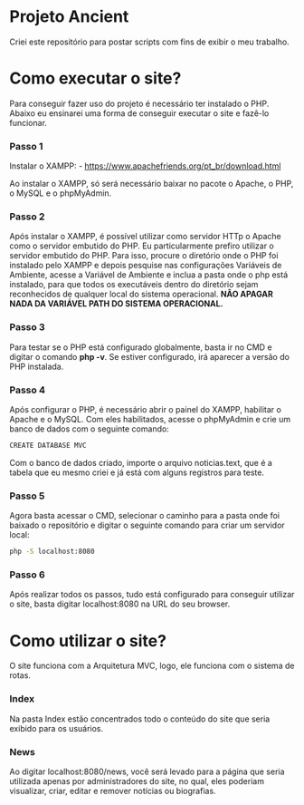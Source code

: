# Projeto Ancient
Criei este repositório para postar scripts com fins de exibir o meu trabalho.

# Como executar o site?
Para conseguir fazer uso do projeto é necessário ter instalado o PHP. Abaixo eu ensinarei uma forma de conseguir executar o site e fazê-lo funcionar.

### Passo 1
Instalar o XAMPP: - https://www.apachefriends.org/pt_br/download.html

Ao instalar o XAMPP, só será necessário baixar no pacote o Apache, o PHP, o MySQL e o phpMyAdmin.

### Passo 2
Após instalar o XAMPP, é possível utilizar como servidor HTTp o Apache como o servidor embutido do PHP. Eu particularmente prefiro utilizar o servidor embutido do PHP. Para isso, procure o diretório onde o PHP foi instalado pelo XAMPP e depois pesquise nas configurações Variáveis de Ambiente, acesse a Variável de Ambiente e inclua a pasta onde o php está instalado, para que todos os executáveis dentro do diretório sejam reconhecidos de qualquer local do sistema operacional. **NÂO APAGAR NADA DA VARIÁVEL PATH DO SISTEMA OPERACIONAL.**

### Passo 3
Para testar se o PHP está configurado globalmente, basta ir no CMD e digitar o comando **php -v**. Se estiver configurado, irá aparecer a versão do PHP instalada.

### Passo 4
Após configurar o PHP, é necessário abrir o painel do XAMPP, habilitar o Apache e o MySQL. Com eles habilitados, acesse o phpMyAdmin e crie um banco de dados com o seguinte comando:
```sh
CREATE DATABASE MVC
```
Com o banco de dados criado, importe o arquivo noticias.text, que é a tabela que eu mesmo criei e já está com alguns registros para teste.

### Passo 5
Agora basta acessar o CMD, selecionar o caminho para a pasta onde foi baixado o repositório e digitar o seguinte comando para criar um servidor local:
```sh
php -S localhost:8080
```

### Passo 6
Após realizar todos os passos, tudo está configurado para conseguir utilizar o site, basta digitar localhost:8080 na URL do seu browser.

# Como utilizar o site?
O site funciona com a Arquitetura MVC, logo, ele funciona com o sistema de rotas.

### Index
Na pasta Index estão concentrados todo o conteúdo do site que seria exibido para os usuários.

### News
Ao digitar localhost:8080/news, você será levado para a página que seria utilizada apenas por administradores do site, no qual, eles poderiam visualizar, criar, editar e remover notícias ou biografias.
